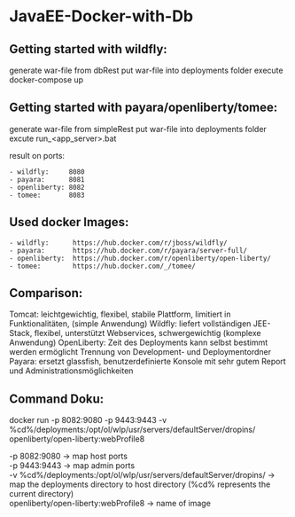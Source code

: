 # JavaEE-Docker-with-Db

## Getting started with wildfly:
generate war-file from dbRest
put war-file into deployments folder
execute docker-compose up

## Getting started with payara/openliberty/tomee:
generate war-file from simpleRest
put war-file into deployments folder
excute run_<app_server>.bat


result on ports:

	- wildfly:     8080
    - payara:      8081
    - openliberty: 8082
    - tomee:       8083
    

## Used docker Images:
    
    - wildfly:      https://hub.docker.com/r/jboss/wildfly/
    - payara:       https://hub.docker.com/r/payara/server-full/
    - openliberty:  https://hub.docker.com/r/openliberty/open-liberty/
    - tomee:        https://hub.docker.com/_/tomee/

	
## Comparison:
Tomcat: leichtgewichtig, flexibel, stabile Plattform, limitiert in Funktionalitäten, (simple Anwendung)
Wildfly: liefert vollständigen JEE-Stack, flexibel, unterstützt Webservices, schwergewichtig (komplexe Anwendung)
OpenLiberty: Zeit des Deployments kann selbst bestimmt werden ermöglicht Trennung von Development- und Deploymentordner
Payara: ersetzt glassfish, benutzerdefinierte Konsole mit sehr gutem Report und Administrationsmöglichkeiten
	
	
## Command Doku:
docker run -p 8082:9080 -p 9443:9443 -v %cd%/deployments:/opt/ol/wlp/usr/servers/defaultServer/dropins/ openliberty/open-liberty:webProfile8

-p 8082:9080                                                       -> map host ports\
-p 9443:9443                                                       -> map admin ports\
-v %cd%/deployments:/opt/ol/wlp/usr/servers/defaultServer/dropins/ -> map the deployments directory to host directory (%cd% represents the current directory)\
openliberty/open-liberty:webProfile8                               -> name of image